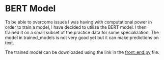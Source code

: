 # BERT Model

To be able to overcome issues I was having with computational power in order to train a model, I have decided to utilize the BERT model. I then trained it on a small subset of the practice data for some specialization. The model in trained_models is not very good yet but it can make predictions on text.

The trained model can be downloaded using the link in the [front_end.py](/front_end/front_end.py) file.